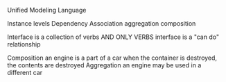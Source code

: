 Unified Modeling Language

Instance levels
	Dependency
	Association
		aggregation
		composition


Interface is a collection of verbs AND ONLY VERBS
interface is a "can do" relationship

Composition
	an engine is a part of a car
	when the container is destroyed, the contents are destroyed
Aggregation
	an engine may be used in a different car